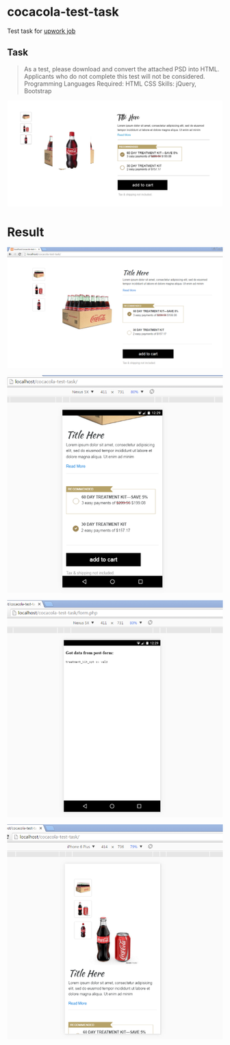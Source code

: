 # cocacola-test-task
Test task for [upwork job](https://www.upwork.com/jobs/Front-End-Developer-HTML-CSS-Bootstrap_~01f5a21c0ce0001f89?source=rss)

## Task
> As a test, please download and convert the attached PSD into HTML.
> Applicants who do not complete this test will not be considered.
> Programming Languages Required: HTML CSS
> Skills: jQuery, Bootstrap

![design preview](design.png)


# Result
![prev1](result-preview1.png)

![prev2](result-preview2.png)

![prev3](result-preview3.png)

![prev4](result-preview4.png)
